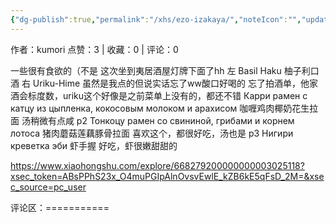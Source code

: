 ```yaml
---
{"dg-publish":true,"permalink":"/xhs/ezo-izakaya/","noteIcon":"","updated":"2025-03-17T23:06:12.608+08:00"}
---
```


作者：kumori
点赞：3   |   收藏：0   |   评论：0

一些很有食欲的（不是
这次坐到夷居酒屋灯牌下面了hh
左 Basil Haku 柚子利口酒
右 Uriku-Hime 虽然是我点的但说实话忘了ww酸口好喝的
忘了拍酒单，他家酒会标度数，uriku这个好像是之前菜单上没有的，都还不错
Карри рамен с катцу из цыпленка, кокосовым молоком и арахисом 咖喱鸡肉椰奶花生拉面 汤稍微有点咸
p2 Тонкоцу рамен со свининой, грибами и корнем лотоса 猪肉蘑菇莲藕豚骨拉面 喜欢这个，都很好吃，汤也是
p3 Нигири креветка эби 虾手握 好吃，虾很嫩甜甜的

https://www.xiaohongshu.com/explore/668279200000000003025118?xsec_token=ABsPPhS23x_O4muPGIpAlnOvsvEwlE_kZB6kE5qFsD_2M=&xsec_source=pc_user

评论区：===========

